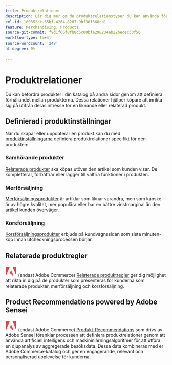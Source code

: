 ```yaml
---
title: Produktrelationer
description: Lär dig mer om de produktrelationstyper du kan använda för att marknadsföra produkter till riktade köpare.
exl-id: 180352dc-65bf-4264-8287-9bf30f368ca1
feature: Merchandising, Products
source-git-commit: f9d1f66f8fb8d5c00bfa298234ab22becec33f56
workflow-type: tm+mt
source-wordcount: '248'
ht-degree: 0%

---
```


# Produktrelationer

Du kan befordra produkter i din katalog på andra sidor genom att definiera förhållandet mellan produkterna. Dessa relationer hjälper köpare att inrikta sig på utifrån deras intresse för en liknande eller relaterad produkt.

## Definierad i produktinställningar

När du skapar eller uppdaterar en produkt kan du med [produktinställningarna](../catalog/product-create.md#product-settings) definiera produktrelationer specifikt för den produkten:

### Samhörande produkter

[Relaterade produkter](../catalog/related-products-up-sells-cross-sells.md#related-products) ska köpas utöver den artikel som kunden visar. De kompletterar, förbättrar eller lägger till valfria funktioner i produkten.

### Merförsäljning

[Merförsäljningsprodukter](../catalog/related-products-up-sells-cross-sells.md#up-sells) är artiklar som liknar varandra, men som kanske är av högre kvalitet, mer populära eller har en bättre vinstmarginal än den artikel kunden överväger.

### Korsförsäljning

[Korsförsäljningsprodukter](../catalog/related-products-up-sells-cross-sells.md#cross-sells) erbjuds på kundvagnssidan som sista minuten-köp innan utcheckningsprocessen börjar.

## Relaterade produktregler

![Adobe Commerce](../assets/adobe-logo.svg) (endast Adobe Commerce) [Relaterade produktregler](product-related-rules.md) ger dig möjlighet att rikta in dig på de produkter som presenteras för kunderna som relaterade produkter, merförsäljning och korsförsäljning.

## Product Recommendations powered by Adobe Sensei

![Adobe Commerce](../assets/adobe-logo.svg) (endast Adobe Commerce) [Produkt-Recommendations](https://experienceleague.adobe.com/docs/commerce-merchant-services/product-recommendations/overview.html) som drivs av Adobe Sensei förenklar processen att definiera produktrelationer genom att använda artificiell intelligens och maskininlärningsalgoritmer för att utföra en djupanalys av aggregerade besöksdata. Dessa data kombineras med er Adobe Commerce-katalog och ger en engagerande, relevant och personaliserad upplevelse för kunderna.
